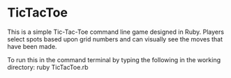 # TicTacToe

This is a simple Tic-Tac-Toe command line game designed in Ruby.  Players select spots
based upon grid numbers and can visually see the moves that have been made.

To run this in the command terminal by typing the following in the working directory: 
ruby TicTacToe.rb


